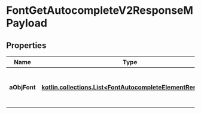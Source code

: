 
# FontGetAutocompleteV2ResponseMPayload

## Properties
Name | Type | Description | Notes
------------ | ------------- | ------------- | -------------
**aObjFont** | [**kotlin.collections.List&lt;FontAutocompleteElementResponse&gt;**](FontAutocompleteElementResponse.md) | An array of Font autocomplete element response. |  [optional]



